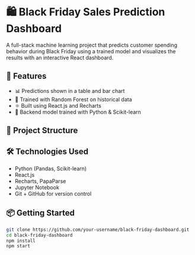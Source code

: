 # 🛍️ Black Friday Sales Prediction Dashboard

A full-stack machine learning project that predicts customer spending behavior during Black Friday using a trained model and visualizes the results with an interactive React dashboard.

## 🚀 Features
- 📊 Predictions shown in a table and bar chart
- 🎯 Trained with Random Forest on historical data
- ⚛️ Built using React.js and Recharts
- 🧠 Backend model trained with Python & Scikit-learn

## 📁 Project Structure

## 🛠 Technologies Used
- Python (Pandas, Scikit-learn)
- React.js
- Recharts, PapaParse
- Jupyter Notebook
- Git + GitHub for version control

## 📦 Getting Started
```bash
git clone https://github.com/your-username/black-friday-dashboard.git
cd black-friday-dashboard
npm install
npm start

